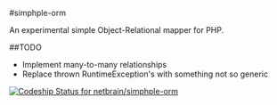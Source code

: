 #simphple-orm

An experimental simple Object-Relational mapper for PHP.

##TODO

* Implement many-to-many relationships
* Replace thrown RuntimeException's with something not so generic


[ ![Codeship Status for netbrain/simphple-orm](https://codeship.io/projects/5c8038c0-31b7-0132-ae62-7e635eaa275b/status)](https://codeship.io/projects/40164)
